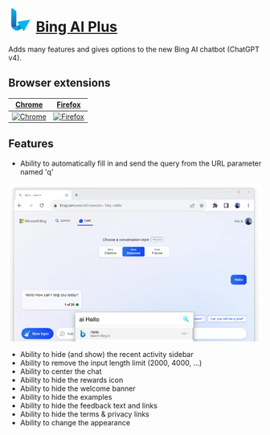 # ![Icon](package/icon-48.png) [Bing AI Plus](https://chrome.google.com/webstore/detail/fidegdolhcippkeobljodnicbeecghlm)

Adds many features and gives options to the new Bing AI chatbot (ChatGPT v4).

## Browser extensions

[Chrome](https://chrome.google.com/webstore/detail/fidegdolhcippkeobljodnicbeecghlm) | [Firefox](https://addons.mozilla.org/en-US/firefox/addon/bing-ai-plus) |
-- | --
[![Chrome](https://github.com/alrra/browser-logos/raw/main/src/chrome/chrome_128x128.png)](https://chrome.google.com/webstore/detail/fidegdolhcippkeobljodnicbeecghlm) | [![Firefox](https://github.com/alrra/browser-logos/raw/main/src/firefox/firefox_128x128.png)](https://addons.mozilla.org/en-US/firefox/addon/bing-ai-plus) |

## Features

- Ability to automatically fill in and send the query from the URL parameter named 'q'

![query](screenshot-01-chrome.jpg)

- Ability to hide (and show) the recent activity sidebar
- Ability to remove the input length limit (2000, 4000, ...)
- Ability to center the chat
- Ability to hide the rewards icon
- Ability to hide the welcome banner
- Ability to hide the examples
- Ability to hide the feedback text and links
- Ability to hide the terms & privacy links
- Ability to change the appearance